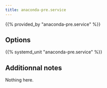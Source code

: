 ```yaml
---
title: anaconda-pre.service
---
```


{{% provided_by "anaconda-pre.service" %}}

## Options

{{% systemd_unit "anaconda-pre.service" %}}

## Additionnal notes

Nothing here.